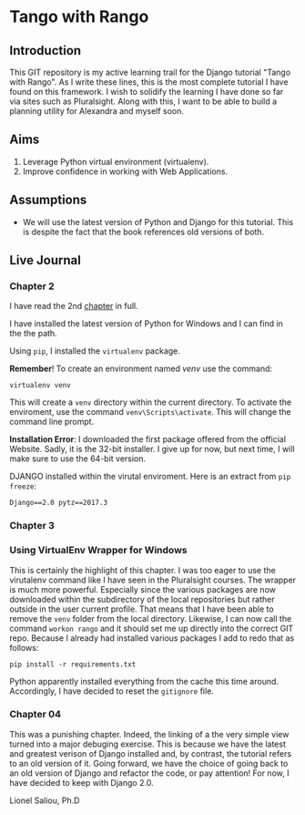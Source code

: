 # Tango with Rango

## Introduction

This GIT repository is my active learning trail for the Django tutorial "Tango with Rango". As I write these lines, this is the most complete tutorial I have found on this framework. I wish to solidify the learning I have done so far via sites such as Pluralsight. Along with this, I want to be able to build a planning utility for Alexandra and myself
soon.

## Aims

1. Leverage Python virtual environment (virtualenv).
2. Improve confidence in working with Web Applications.

## Assumptions

- We will use the latest version of Python and Django for this tutorial. This is despite the fact that the book references old versions of both.

## Live Journal

### Chapter 2

I have read the 2nd [chapter](http://www.tangowithdjango.com/book17/chapters/overview.html "Overview" ) in full.

I have installed the latest version of Python for Windows and I can find in the the path.

Using `pip`, I installed the `virtualenv` package.

__Remember__! To create an environment named *venv* use the command:

``virtualenv venv``

This will create a `venv` directory within the current directory. To activate the enviroment, use the command ``venv\Scripts\activate``. This will change the command line prompt.

__Installation Error__: I downloaded the first package offered from the official Website. Sadly, it is the 32-bit installer. I give up for now, but next time, I will make sure to use the 64-bit version.

DJANGO installed within the virutal enviroment. Here is an extract from ``pip freeze``:

``
Django==2.0
pytz==2017.3
``

### Chapter 3

### Using VirtualEnv Wrapper for Windows

This is certainly the highlight of this chapter. I was too eager to use the virutalenv command like I have seen in the Pluralsight courses. The wrapper is much more powerful. Especially since the various packages are now downloaded within the subdirectory of the local repositories but rather outside in the user current profile. That means that I have been able to remove the ``venv`` folder from the local directory. Likewise, I can now call the command ``workon rango`` and it should set me
up directly into the correct GIT repo. Because I already had installed various packages I add to redo that as follows:

``
pip install -r requirements.txt
``

Python apparently installed everything from the cache this time around. Accordingly, I have decided to reset the `gitignore` file.

### Chapter 04

This was a punishing chapter. Indeed, the linking of a the very simple view turned into a major debuging exercise. This is because we have the latest and greatest verison of Django installed and, by contrast, the tutorial refers to an old version of it. Going forward, we have the choice of going back to an old version of Django and refactor the code, or pay attention! For now, I have decided to keep with Django 2.0.

   Lionel Saliou, Ph.D
